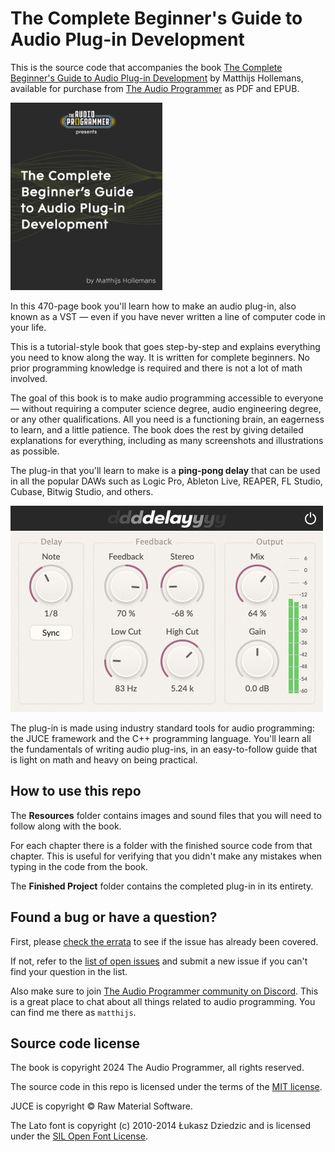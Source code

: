 # The Complete Beginner's Guide to Audio Plug-in Development

This is the source code that accompanies the book [The Complete Beginner's Guide to Audio Plug-in Development](https://theaudioprogrammer.com/audio-plugin-guide) by Matthijs Hollemans, available for purchase from [The Audio Programmer](https://theaudioprogrammer.com/audio-plugin-guide) as PDF and EPUB.

![The book cover](book-cover.jpg)

In this 470-page book you'll learn how to make an audio plug-in, also known as a VST — even if you have never written a line of computer code in your life.

This is a tutorial-style book that goes step-by-step and explains everything you need to know along the way. It is written for complete beginners. No prior programming knowledge is required and there is not a lot of math involved.

The goal of this book is to make audio programming accessible to everyone — without requiring a computer science degree, audio engineering degree, or any other qualifications. All you need is a functioning brain, an eagerness to learn, and a little patience. The book does the rest by giving detailed explanations for everything, including as many screenshots and illustrations as possible.

The plug-in that you'll learn to make is a **ping-pong delay** that can be used in all the popular DAWs such as Logic Pro, Ableton Live, REAPER, FL Studio, Cubase, Bitwig Studio, and others.

![The finished plug-in](ping-pong-delay.jpg)

The plug-in is made using industry standard tools for audio programming: the JUCE framework and the C++ programming language. You'll learn all the fundamentals of writing audio plug-ins, in an easy-to-follow guide that is light on math and heavy on being practical.

## How to use this repo

The **Resources** folder contains images and sound files that you will need to follow along with the book.

For each chapter there is a folder with the finished source code from that chapter. This is useful for verifying that you didn't make any mistakes when typing in the code from the book.

The **Finished Project** folder contains the completed plug-in in its entirety.

## Found a bug or have a question?

First, please [check the errata](Errata.markdown) to see if the issue has already been covered.

If not, refer to the [list of open issues](https://github.com/TheAudioProgrammer/getting-started-book/issues) and submit a new issue if you can't find your question in the list.

Also make sure to join [The Audio Programmer community on Discord](https://www.theaudioprogrammer.com/discord). This is a great place to chat about all things related to audio programming. You can find me there as `matthijs`.

## Source code license

The book is copyright 2024 The Audio Programmer, all rights reserved.

The source code in this repo is licensed under the terms of the [MIT license](LICENSE.txt).

JUCE is copyright © Raw Material Software.

The Lato font is copyright (c) 2010-2014 Łukasz Dziedzic and is licensed under the [SIL Open Font License](OFL.txt).
